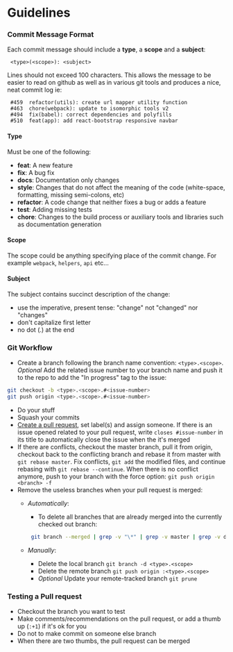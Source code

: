 # Guidelines


### Commit Message Format

Each commit message should include a **type**, a **scope** and a **subject**:

```
 <type>(<scope>): <subject>
```

Lines should not exceed 100 characters. This allows the message to be easier to read on github as well as in various git tools and produces a nice, neat commit log ie:

```
 #459  refactor(utils): create url mapper utility function
 #463  chore(webpack): update to isomorphic tools v2
 #494  fix(babel): correct dependencies and polyfills
 #510  feat(app): add react-bootstrap responsive navbar
```

#### Type

Must be one of the following:

* **feat**: A new feature
* **fix**: A bug fix
* **docs**: Documentation only changes
* **style**: Changes that do not affect the meaning of the code (white-space, formatting, missing semi-colons, etc)
* **refactor**: A code change that neither fixes a bug or adds a feature
* **test**: Adding missing tests
* **chore**: Changes to the build process or auxiliary tools and libraries such as documentation generation

#### Scope

The scope could be anything specifying place of the commit change. For example `webpack`, `helpers`, `api` etc...

#### Subject

The subject contains succinct description of the change:

* use the imperative, present tense: "change" not "changed" nor "changes"
* don't capitalize first letter
* no dot (.) at the end

### Git Workflow

* Create a branch following the branch name convention: `<type>.<scope>`. *Optional* Add the related issue number to your branch name and push it to the repo to add the "In progress" tag to the issue:

``` bash
git checkout -b <type>.<scope>.#<issue-number>
git push origin <type>.<scope>.#<issue-number>
```
* Do your stuff
* Squash your commits
* [Create a pull request](https://help.github.com/articles/creating-a-pull-request/), set label(s) and assign someone. If there is an issue opened related to your pull request, write `closes #issue-number` in its title to automatically close the issue when the it's merged
* If there are conflicts, checkout the master branch, pull it from origin, checkout back to the conflicting branch and rebase it from master with `git rebase master`. Fix conflicts, `git add` the modified files, and continue rebasing with `git rebase --continue`. When there is no conflict anymore, push to your branch with the force option: `git push origin <branch> -f`
* Remove the useless branches when your pull request is merged:
    * *Automatically*:
        * To delete all branches that are already merged into the currently checked out branch:
        ```bash
         git branch --merged | grep -v "\*" | grep -v master | grep -v dev | xargs -n 1 git branch -d
        ```

    * *Manually*:
        * Delete the local branch `git branch -d <type>.<scope>`
        * Delete the remote branch `git push origin :<type>.<scope>`
        * *Optional* Update your remote-tracked branch `git prune`

### Testing a Pull request

* Checkout the branch you want to test
* Make comments/recommendations on the pull request, or add a thumb up (`:+1`) if it's ok for you
* Do not to make commit on someone else branch
* When there are two thumbs, the pull request can be merged
